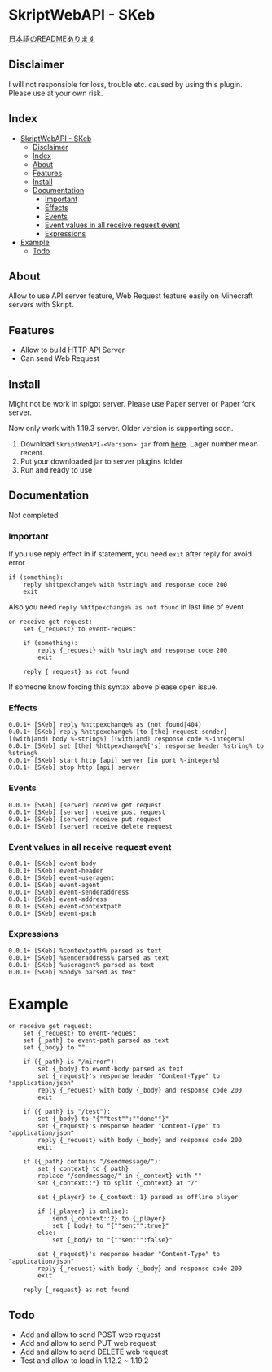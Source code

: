 # SkriptWebAPI - SKeb

[日本語のREADMEあります](/README_JA.MD)

## Disclaimer

I will not responsible for loss, trouble etc. caused by using this plugin. Please use at your own risk.

## Index

- [SkriptWebAPI - SKeb](#skriptwebapi---skeb)
  - [Disclaimer](#disclaimer)
  - [Index](#index)
  - [About](#about)
  - [Features](#features)
  - [Install](#install)
  - [Documentation](#documentation)
    - [Important](#important)
    - [Effects](#effects)
    - [Events](#events)
    - [Event values in all receive request event](#event-values-in-all-receive-request-event)
    - [Expressions](#expressions)
- [Example](#example)
  - [Todo](#todo)


## About

Allow to use API server feature, Web Request feature easily on Minecraft servers with Skript.

## Features

- Allow to build HTTP API Server
- Can send Web Request

## Install

Might not be work in spigot server. Please use Paper server or Paper fork server.

Now only work with 1.19.3 server. Older version is supporting soon.

1. Download `SkriptWebAPI-<Version>.jar` from [here](https://github.com/faketunaPrivateCamp/SkriptWebAPI/releases). Lager number mean recent.
2. Put your downloaded jar to server plugins folder
3. Run and ready to use

## Documentation

Not completed

### Important

If you use reply effect in if statement, you need `exit` after reply for avoid error
```sk
if (something):
    reply %httpexchange% with %string% and response code 200
    exit
```

Also you need `reply %httpexchange% as not found` in last line of event
```sk
on receive get request:
    set {_request} to event-request

    if (something):
        reply {_request} with %string% and response code 200
        exit
    
    reply {_request} as not found
```

If someone know forcing this syntax above please open issue.


### Effects
```sk
0.0.1+ [SKeb] reply %httpexchange% as (not found|404)
0.0.1+ [SKeb] reply %httpexchange% [to [the] request sender] [(with|and) body %-string%] [(with|and) response code %-integer%]
0.0.1+ [SKeb] set [the] %httpexchange%['s] response header %string% to %string%
0.0.1+ [SKeb] start http [api] server [in port %-integer%]
0.0.1+ [SKeb] stop http [api] server
```

### Events
```sk
0.0.1+ [SKeb] [server] receive get request
0.0.1+ [SKeb] [server] receive post request
0.0.1+ [SKeb] [server] receive put request
0.0.1+ [SKeb] [server] receive delete request
```

### Event values in all receive request event
```sk
0.0.1+ [SKeb] event-body
0.0.1+ [SKeb] event-header
0.0.1+ [SKeb] event-useragent
0.0.1+ [SKeb] event-agent
0.0.1+ [SKeb] event-senderaddress
0.0.1+ [SKeb] event-address
0.0.1+ [SKeb] event-contextpath
0.0.1+ [SKeb] event-path
```

### Expressions
```sk
0.0.1+ [SKeb] %contextpath% parsed as text
0.0.1+ [SKeb] %senderaddress% parsed as text
0.0.1+ [SKeb] %useragent% parsed as text
0.0.1+ [SKeb] %body% parsed as text
```


# Example
```sk
on receive get request:
    set {_request} to event-request
    set {_path} to event-path parsed as text
    set {_body} to ""

    if ({_path} is "/mirror"):
        set {_body} to event-body parsed as text
        set {_request}'s response header "Content-Type" to "application/json"
        reply {_request} with body {_body} and response code 200
        exit
        
    if ({_path} is "/test"):
        set {_body} to "{""test"":""done""}"
        set {_request}'s response header "Content-Type" to "application/json"
        reply {_request} with body {_body} and response code 200
        exit

    if ({_path} contains "/sendmessage/"):
        set {_context} to {_path}
        replace "/sendmessage/" in {_context} with ""
        set {_context::*} to split {_context} at "/"

        set {_player} to {_context::1} parsed as offline player

        if ({_player} is online):
            send {_context::2} to {_player}
            set {_body} to "{""sent"":true}"
        else:
            set {_body} to "{""sent"":false}"
            
        set {_request}'s response header "Content-Type" to "application/json"
        reply {_request} with body {_body} and response code 200
        exit

    reply {_request} as not found
```

## Todo

- Add and allow to send POST web request
- Add and allow to send PUT web request
- Add and allow to send DELETE web request
- Test and allow to load in 1.12.2 ~ 1.19.2